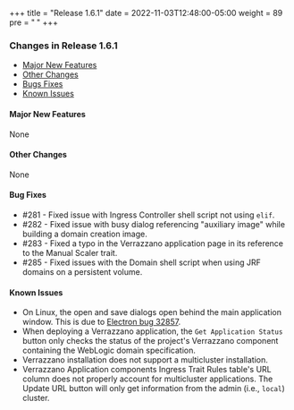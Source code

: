 +++
title = "Release 1.6.1"
date = 2022-11-03T12:48:00-05:00
weight = 89
pre = "<b> </b>"
+++

### Changes in Release 1.6.1
- [Major New Features](#major-new-features)
- [Other Changes](#other-changes)
- [Bugs Fixes](#bug-fixes)
- [Known Issues](#known-issues)

#### Major New Features
None

#### Other Changes
None

#### Bug Fixes
- #281 - Fixed issue with Ingress Controller shell script not using `elif`.
- #282 - Fixed issue with busy dialog referencing "auxiliary image" while building a domain creation image.
- #283 - Fixed a typo in the Verrazzano application page in its reference to the Manual Scaler trait.
- #285 - Fixed issues with the Domain shell script when using JRF domains on a persistent volume.

#### Known Issues
- On Linux, the open and save dialogs open behind the main application window.  This is due to
  [Electron bug 32857](https://github.com/electron/electron/issues/32857).
- When deploying a Verrazzano application, the `Get Application Status` button only checks the status of the project's
  Verrazzano component containing the WebLogic domain specification.
- Verrazzano installation does not support a multicluster installation.
- Verrazzano Application components Ingress Trait Rules table's URL column does not properly account for multicluster
  applications.  The Update URL button will only get information from the admin (i.e., `local`) cluster.
